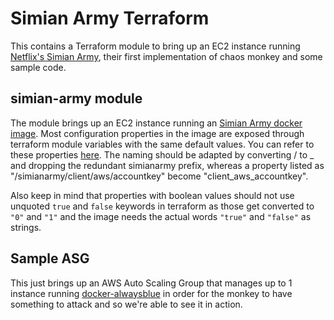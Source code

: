 # Simian Army Terraform

This contains a Terraform module to bring up an EC2 instance running [Netflix's Simian Army](https://github.com/Netflix/SimianArmy),
their first implementation of chaos monkey and some sample code.

## simian-army module

The module brings up an EC2 instance running an [Simian Army docker image](https://hub.docker.com/r/ehime/monkeymagic/). Most configuration
properties in the image are exposed through terraform module variables with the same default values. You can refer to these properties
[here](https://github.com/ehime/docker-monkeymagic/blob/master/docs/configuration.md).
The naming should be adapted by converting / to _ and dropping the redundant simianarmy prefix, whereas a property listed as
"/simianarmy/client/aws/accountkey" become "client_aws_accountkey".

Also keep in mind that properties with boolean values should not use unquoted `true` and `false` keywords in terraform
as those get converted to `"0"` and `"1"` and the image needs the actual words `"true"` and `"false"` as strings.

## Sample ASG

This just brings up an AWS Auto Scaling Group that manages up to 1 instance running [docker-alwaysblue](https://github.com/ehime/docker-alwaysblue) in order
for the monkey to have something to attack and so we're able to see it in action.
